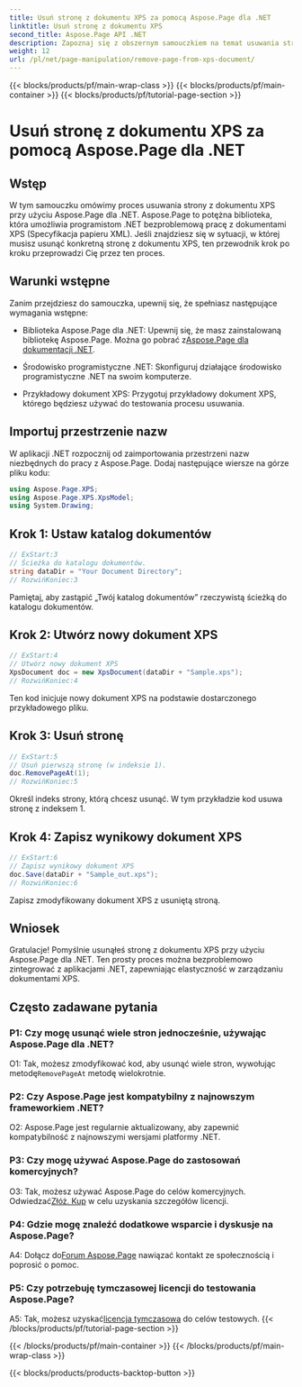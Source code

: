 ```yaml
---
title: Usuń stronę z dokumentu XPS za pomocą Aspose.Page dla .NET
linktitle: Usuń stronę z dokumentu XPS
second_title: Aspose.Page API .NET
description: Zapoznaj się z obszernym samouczkiem na temat usuwania stron z dokumentów XPS przy użyciu Aspose.Page dla .NET. Poznaj szczegółowy proces, wymagania wstępne i często zadawane pytania dotyczące bezproblemowego manipulowania dokumentami.
weight: 12
url: /pl/net/page-manipulation/remove-page-from-xps-document/
---
```


{{< blocks/products/pf/main-wrap-class >}}
{{< blocks/products/pf/main-container >}}
{{< blocks/products/pf/tutorial-page-section >}}

# Usuń stronę z dokumentu XPS za pomocą Aspose.Page dla .NET

## Wstęp

W tym samouczku omówimy proces usuwania strony z dokumentu XPS przy użyciu Aspose.Page dla .NET. Aspose.Page to potężna biblioteka, która umożliwia programistom .NET bezproblemową pracę z dokumentami XPS (Specyfikacja papieru XML). Jeśli znajdziesz się w sytuacji, w której musisz usunąć konkretną stronę z dokumentu XPS, ten przewodnik krok po kroku przeprowadzi Cię przez ten proces.

## Warunki wstępne

Zanim przejdziesz do samouczka, upewnij się, że spełniasz następujące wymagania wstępne:

-  Biblioteka Aspose.Page dla .NET: Upewnij się, że masz zainstalowaną bibliotekę Aspose.Page. Można go pobrać z[Aspose.Page dla dokumentacji .NET](https://reference.aspose.com/page/net/).

- Środowisko programistyczne .NET: Skonfiguruj działające środowisko programistyczne .NET na swoim komputerze.

- Przykładowy dokument XPS: Przygotuj przykładowy dokument XPS, którego będziesz używać do testowania procesu usuwania.

## Importuj przestrzenie nazw

W aplikacji .NET rozpocznij od zaimportowania przestrzeni nazw niezbędnych do pracy z Aspose.Page. Dodaj następujące wiersze na górze pliku kodu:

```csharp
using Aspose.Page.XPS;
using Aspose.Page.XPS.XpsModel;
using System.Drawing;
```

## Krok 1: Ustaw katalog dokumentów

```csharp
// ExStart:3
// Ścieżka do katalogu dokumentów.
string dataDir = "Your Document Directory";
// RozwińKoniec:3
```

Pamiętaj, aby zastąpić „Twój katalog dokumentów” rzeczywistą ścieżką do katalogu dokumentów.

## Krok 2: Utwórz nowy dokument XPS

```csharp
// ExStart:4
// Utwórz nowy dokument XPS
XpsDocument doc = new XpsDocument(dataDir + "Sample.xps");
// RozwińKoniec:4
```

Ten kod inicjuje nowy dokument XPS na podstawie dostarczonego przykładowego pliku.

## Krok 3: Usuń stronę

```csharp
// ExStart:5
// Usuń pierwszą stronę (w indeksie 1).
doc.RemovePageAt(1);
// RozwińKoniec:5
```

Określ indeks strony, którą chcesz usunąć. W tym przykładzie kod usuwa stronę z indeksem 1.

## Krok 4: Zapisz wynikowy dokument XPS

```csharp
// ExStart:6
// Zapisz wynikowy dokument XPS
doc.Save(dataDir + "Sample_out.xps");
// RozwińKoniec:6
```

Zapisz zmodyfikowany dokument XPS z usuniętą stroną.

## Wniosek

Gratulacje! Pomyślnie usunąłeś stronę z dokumentu XPS przy użyciu Aspose.Page dla .NET. Ten prosty proces można bezproblemowo zintegrować z aplikacjami .NET, zapewniając elastyczność w zarządzaniu dokumentami XPS.

## Często zadawane pytania

### P1: Czy mogę usunąć wiele stron jednocześnie, używając Aspose.Page dla .NET?

O1: Tak, możesz zmodyfikować kod, aby usunąć wiele stron, wywołując metodę`RemovePageAt` metodę wielokrotnie.

### P2: Czy Aspose.Page jest kompatybilny z najnowszym frameworkiem .NET?

O2: Aspose.Page jest regularnie aktualizowany, aby zapewnić kompatybilność z najnowszymi wersjami platformy .NET.

### P3: Czy mogę używać Aspose.Page do zastosowań komercyjnych?

 O3: Tak, możesz używać Aspose.Page do celów komercyjnych. Odwiedzać[Złóż. Kup](https://purchase.aspose.com/buy) w celu uzyskania szczegółów licencji.

### P4: Gdzie mogę znaleźć dodatkowe wsparcie i dyskusje na Aspose.Page?

 A4: Dołącz do[Forum Aspose.Page](https://forum.aspose.com/c/page/39) nawiązać kontakt ze społecznością i poprosić o pomoc.

### P5: Czy potrzebuję tymczasowej licencji do testowania Aspose.Page?

 A5: Tak, możesz uzyskać[licencja tymczasowa](https://purchase.aspose.com/temporary-license/) do celów testowych.
{{< /blocks/products/pf/tutorial-page-section >}}

{{< /blocks/products/pf/main-container >}}
{{< /blocks/products/pf/main-wrap-class >}}

{{< blocks/products/products-backtop-button >}}

